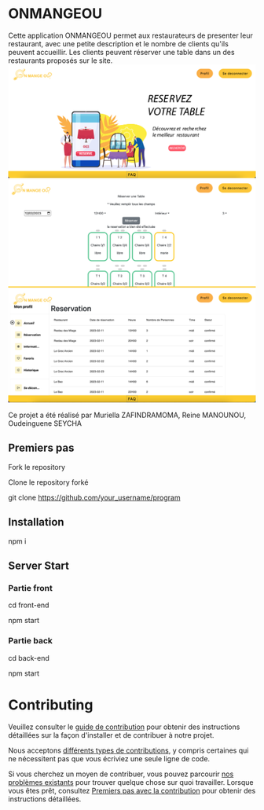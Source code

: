 
# ONMANGEOU
Cette application ONMANGEOU permet aux restaurateurs de presenter leur restaurant, avec une petite description et le nombre de clients qu'ils peuvent accueillir.
Les clients peuvent réserver une table dans un des restaurants proposés sur le site.
![Alt Text](/front-end/src/assets/img/home.png)
![Alt Text](/front-end/src/assets/img/Onmangeou.png)
![Alt Text](/front-end/src/assets/img/reservation.png)

Ce projet a été réalisé par Muriella ZAFINDRAMOMA, Reine MANOUNOU, Oudeinguene SEYCHA

## Premiers pas

Fork le repository

Clone le repository forké

 git clone https://github.com/your_username/program
 
 
 ## Installation
 
 npm i

## Server Start
### Partie front

  cd front-end
 
   npm start

### Partie back

 cd back-end
 
 npm start
 
# Contributing
Veuillez consulter le [guide de contribution][1] pour obtenir des instructions détaillées sur la façon d'installer et de contribuer à notre projet.

Nous acceptons [différents types de contributions][2], y compris certaines qui ne nécessitent pas que vous écriviez une seule ligne de code.

Si vous cherchez un moyen de contribuer, vous pouvez parcourir [nos problèmes existants][3] pour trouver quelque chose sur quoi travailler. Lorsque vous êtes prêt, consultez [Premiers pas avec la contribution][4] pour obtenir des instructions détaillées.




[1]: https://github.com/Mux199/AOS/blob/main/CONTIBUTING.md
[2]: https://github.com/Mux199/AOS/blob/main/Types-of-contributions.md
[3]: https://github.com/Mux199/AOS/issues
[4]: https://github.com/Mux199/AOS/blob/main/CONTIBUTING.md

